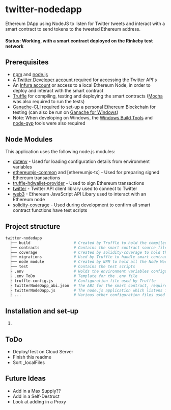 # twitter-nodedapp
Ethereum DApp using NodeJS to listen for Twitter tweets and interact with a smart contract to send tokens to the tweeted Ethereum address.

#### Status: Working, with a smart contract deployed on the Rinkeby test network

## Prerequisites

- [npm](https://www.npmjs.com/) and [node.js](https://nodejs.org/)
- A [Twitter Developer account ](https://developer.twitter.com/en.html) required for accessing the Twitter API's
- An [Infura account](https://infura.io/) or access to a local Ethereum Node, in order to deploy and interact with the smart contract
- [Truffle](https://www.trufflesuite.com/truffle) for compiling, testing and deploying the smart contracts ([Mocha](https://mochajs.org/) was also required to run the tests)
- [Ganache-CLI](https://www.npmjs.com/package/ganache-cli) required to set-up a personal Ethereum Blockchain for testing (can also be run on [Ganache for Windows](https://www.trufflesuite.com/ganache))
- Note: When developing on Windows, the [Windows Build Tools](https://www.npmjs.com/package/windows-build-tools) and [node-gyp](https://www.npmjs.com/package/node-gyp) tools were also required


## Node Modules
This application uses the following node.js modules:

- [dotenv](https://www.npmjs.com/package/dotenv) - Used for loading configuration details from environment variables
- [ethereumjs-common](https://www.npmjs.com/package/ethereumjs-common) and [ethereumjs-tx] - Used for preparing signed Ethereum transactions
- [truffle-hdwallet-provider](https://www.npmjs.com/package/truffle-hdwallet-provider) - Used to sign Ethereum transactions
- [twitter](https://www.npmjs.com/package/twitter) - Twitter API client library used to connect to Twitter
- [web3](https://github.com/ethereum/web3.js) - Ethereum JavaScript API Libary used to interact with an Ethereum node
- [solidity-coverage](https://www.npmjs.com/package/solidity-coverage) - Used during development to confirm all smart contract functions have test scripts

## Project structure
```bash
twitter-nodedapp
  ├── build                   # Created by Truffle to hold the compiled smart contracts
  ├── contracts               # Contains the smart contract source files
  ├── coverage                # Created by solidity-coverage to hold the coverage report
  ├── migrations              # Used by Truffle to handle smart contract deployments
  ├── node module             # Created by NPM to hold all the Node Modules and dependencies
  ├── test                    # Contains the test scripts
  ├ .env                      # Holds the environment variables configuration details
  ├ .env_ToDo                 # Template for the .env file
  ├ truffle-config.js         # Configuration file used by Truffle
  ├ twitterNodeDapp_abi.json  # The ABI for the smart contract, required to transact with the deployed contract
  ├ twitterNodeDapp.js        # The node.js application which listens for tweets and processes transactions
  ├ ...                       # Various other configuration files used by the tools


```


## Installation and set-up
1) 

## ToDo
- Deploy/Test on Cloud Server
- Finish this readme
- Sort _localFiles

## Future Ideas
- Add in a Max Supply??
- Add in a Self-Destruct
- Look at adding in a Proxy
